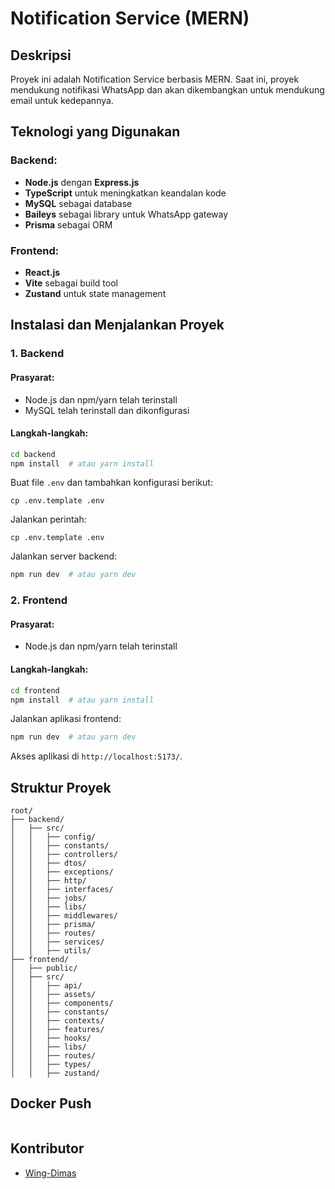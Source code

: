 # Notification Service (MERN)

## Deskripsi

Proyek ini adalah Notification Service berbasis MERN. Saat ini, proyek mendukung notifikasi WhatsApp dan akan dikembangkan untuk mendukung email untuk kedepannya.

## Teknologi yang Digunakan

### Backend:

- **Node.js** dengan **Express.js**
- **TypeScript** untuk meningkatkan keandalan kode
- **MySQL** sebagai database
- **Baileys** sebagai library untuk WhatsApp gateway
- **Prisma** sebagai ORM

### Frontend:

- **React.js**
- **Vite** sebagai build tool
- **Zustand** untuk state management

## Instalasi dan Menjalankan Proyek

### 1. Backend

#### Prasyarat:

- Node.js dan npm/yarn telah terinstall
- MySQL telah terinstall dan dikonfigurasi

#### Langkah-langkah:

```sh
cd backend
npm install  # atau yarn install
```

Buat file `.env` dan tambahkan konfigurasi berikut:

```env
cp .env.template .env
```

Jalankan perintah:

```env
cp .env.template .env
```

Jalankan server backend:

```sh
npm run dev  # atau yarn dev
```

### 2. Frontend

#### Prasyarat:

- Node.js dan npm/yarn telah terinstall

#### Langkah-langkah:

```sh
cd frontend
npm install  # atau yarn install
```

Jalankan aplikasi frontend:

```sh
npm run dev  # atau yarn dev
```

Akses aplikasi di `http://localhost:5173/`.

## Struktur Proyek

```
root/
├── backend/
│   ├── src/
│   │   ├── config/
│   │   ├── constants/
│   │   ├── controllers/
│   │   ├── dtos/
│   │   ├── exceptions/
│   │   ├── http/
│   │   ├── interfaces/
│   │   ├── jobs/
│   │   ├── libs/
│   │   ├── middlewares/
│   │   ├── prisma/
│   │   ├── routes/
│   │   ├── services/
│   │   ├── utils/
├── frontend/
│   ├── public/
│   ├── src/
│   │   ├── api/
│   │   ├── assets/
│   │   ├── components/
│   │   ├── constants/
│   │   ├── contexts/
│   │   ├── features/
│   │   ├── hooks/
│   │   ├── libs/
│   │   ├── routes/
│   │   ├── types/
│   │   ├── zustand/
```

## Docker Push

```bash

```

## Kontributor

- [Wing-Dimas](https://github.com/Wing-Dimas)
